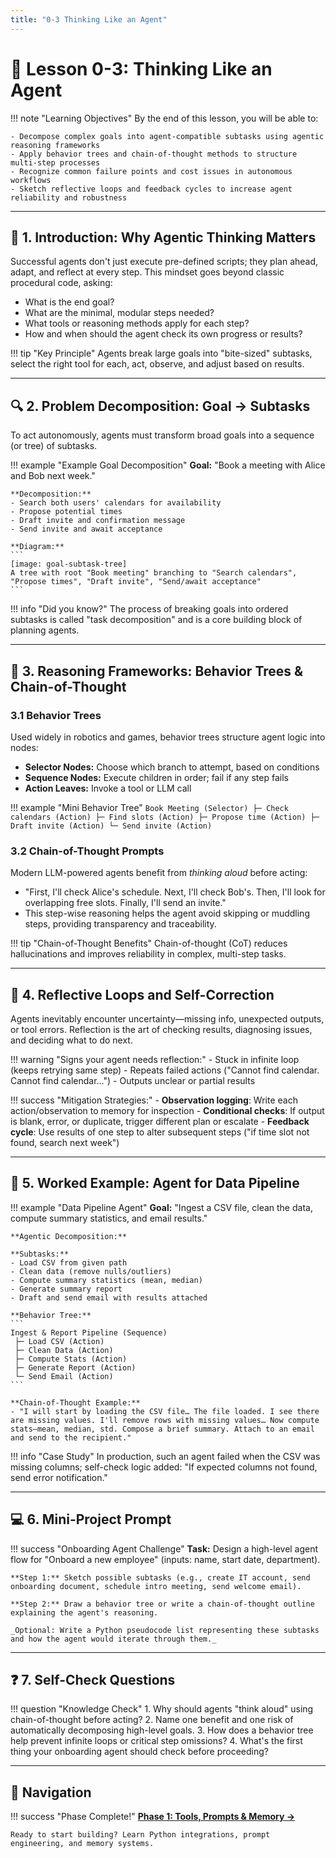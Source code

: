 ```yaml
---
title: "0-3 Thinking Like an Agent"
---
```


# 🧠 Lesson 0-3: Thinking Like an Agent

!!! note "Learning Objectives"
    By the end of this lesson, you will be able to:

    - Decompose complex goals into agent-compatible subtasks using agentic reasoning frameworks
    - Apply behavior trees and chain-of-thought methods to structure multi-step processes
    - Recognize common failure points and cost issues in autonomous workflows
    - Sketch reflective loops and feedback cycles to increase agent reliability and robustness

---

## 🎯 1. Introduction: Why Agentic Thinking Matters

Successful agents don't just execute pre-defined scripts; they plan ahead, adapt, and reflect at every step. This mindset goes beyond classic procedural code, asking:

- What is the end goal?
- What are the minimal, modular steps needed?
- What tools or reasoning methods apply for each step?
- How and when should the agent check its own progress or results?

!!! tip "Key Principle"
    Agents break large goals into "bite-sized" subtasks, select the right tool for each, act, observe, and adjust based on results.

---

## 🔍 2. Problem Decomposition: Goal → Subtasks

To act autonomously, agents must transform broad goals into a sequence (or tree) of subtasks.

!!! example "Example Goal Decomposition"
    **Goal:** "Book a meeting with Alice and Bob next week."

    **Decomposition:**
    - Search both users' calendars for availability
    - Propose potential times
    - Draft invite and confirmation message
    - Send invite and await acceptance

    **Diagram:**
    ```
    [image: goal-subtask-tree]
    A tree with root "Book meeting" branching to "Search calendars", "Propose times", "Draft invite", "Send/await acceptance"
    ```

!!! info "Did you know?"
    The process of breaking goals into ordered subtasks is called "task decomposition" and is a core building block of planning agents.

---

## 🧩 3. Reasoning Frameworks: Behavior Trees & Chain-of-Thought

### 3.1 Behavior Trees

Used widely in robotics and games, behavior trees structure agent logic into nodes:

- **Selector Nodes:** Choose which branch to attempt, based on conditions
- **Sequence Nodes:** Execute children in order; fail if any step fails
- **Action Leaves:** Invoke a tool or LLM call

!!! example "Mini Behavior Tree"
    ```
    Book Meeting (Selector)
     ├─ Check calendars (Action)
     ├─ Find slots (Action)
     ├─ Propose time (Action)
     ├─ Draft invite (Action)
     └─ Send invite (Action)
    ```

### 3.2 Chain-of-Thought Prompts

Modern LLM-powered agents benefit from _thinking aloud_ before acting:

- "First, I'll check Alice's schedule. Next, I'll check Bob's. Then, I'll look for overlapping free slots. Finally, I'll send an invite."
- This step-wise reasoning helps the agent avoid skipping or muddling steps, providing transparency and traceability.

!!! tip "Chain-of-Thought Benefits"
    Chain-of-thought (CoT) reduces hallucinations and improves reliability in complex, multi-step tasks.

---

## 🔄 4. Reflective Loops and Self-Correction

Agents inevitably encounter uncertainty—missing info, unexpected outputs, or tool errors. Reflection is the art of checking results, diagnosing issues, and deciding what to do next.

!!! warning "Signs your agent needs reflection:"
    - Stuck in infinite loop (keeps retrying same step)
    - Repeats failed actions ("Cannot find calendar. Cannot find calendar…")
    - Outputs unclear or partial results

!!! success "Mitigation Strategies:"
    - **Observation logging**: Write each action/observation to memory for inspection
    - **Conditional checks**: If output is blank, error, or duplicate, trigger different plan or escalate
    - **Feedback cycle**: Use results of one step to alter subsequent steps ("if time slot not found, search next week")

---

## 🚀 5. Worked Example: Agent for Data Pipeline

!!! example "Data Pipeline Agent"
    **Goal:** "Ingest a CSV file, clean the data, compute summary statistics, and email results."

    **Agentic Decomposition:**

    **Subtasks:**
    - Load CSV from given path
    - Clean data (remove nulls/outliers)
    - Compute summary statistics (mean, median)
    - Generate summary report
    - Draft and send email with results attached

    **Behavior Tree:**
    ```
    Ingest & Report Pipeline (Sequence)
     ├─ Load CSV (Action)
     ├─ Clean Data (Action)
     ├─ Compute Stats (Action)
     ├─ Generate Report (Action)
     └─ Send Email (Action)
    ```

    **Chain-of-Thought Example:**
    - "I will start by loading the CSV file… The file loaded. I see there are missing values. I'll remove rows with missing values… Now compute stats—mean, median, std. Compose a brief summary. Attach to an email and send to the recipient."

!!! info "Case Study"
    In production, such an agent failed when the CSV was missing columns; self-check logic added: "If expected columns not found, send error notification."

---

## 💻 6. Mini-Project Prompt

!!! success "Onboarding Agent Challenge"
    **Task:** Design a high-level agent flow for "Onboard a new employee" (inputs: name, start date, department).

    **Step 1:** Sketch possible subtasks (e.g., create IT account, send onboarding document, schedule intro meeting, send welcome email).

    **Step 2:** Draw a behavior tree or write a chain-of-thought outline explaining the agent's reasoning.

    _Optional: Write a Python pseudocode list representing these subtasks and how the agent would iterate through them._

---

## ❓ 7. Self-Check Questions

!!! question "Knowledge Check"
    1. Why should agents "think aloud" using chain-of-thought before acting?
    2. Name one benefit and one risk of automatically decomposing high-level goals.
    3. How does a behavior tree help prevent infinite loops or critical step omissions?
    4. What's the first thing your onboarding agent should check before proceeding?

---

## 🧭 Navigation

!!! success "Phase Complete!"
    **[Phase 1: Tools, Prompts & Memory →](../phase-1/)**

    Ready to start building? Learn Python integrations, prompt engineering, and memory systems.
